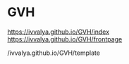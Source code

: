 # GVH
https://ivvalya.github.io/GVH/index   
https://ivvalya.github.io/GVH/frontpage  

/ivvalya.github.io/GVH/template
